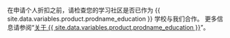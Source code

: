 在申请个人折扣之前，请检查您的学习社区是否已作为 {{ site.data.variables.product.prodname_education }} 学校与我们合作。 更多信息请参阅“[关于 {{ site.data.variables.product.prodname_education }}](https://education.github.com/partners/schools)”。
